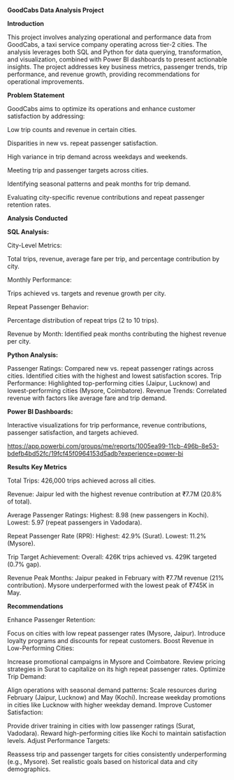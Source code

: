 **GoodCabs Data Analysis Project**

**Introduction**

This project involves analyzing operational and performance data from GoodCabs, a taxi service company operating across tier-2 cities. The analysis leverages both SQL and Python for data querying, transformation, and visualization, combined with Power BI dashboards to present actionable insights. The project addresses key business metrics, passenger trends, trip performance, and revenue growth, providing recommendations for operational improvements.

**Problem Statement**

GoodCabs aims to optimize its operations and enhance customer satisfaction by addressing:

Low trip counts and revenue in certain cities.

Disparities in new vs. repeat passenger satisfaction.

High variance in trip demand across weekdays and weekends.

Meeting trip and passenger targets across cities.

Identifying seasonal patterns and peak months for trip demand.

Evaluating city-specific revenue contributions and repeat passenger retention rates.

**Analysis Conducted**

**SQL Analysis:**

City-Level Metrics:

Total trips, revenue, average fare per trip, and percentage contribution by city.

Monthly Performance:

Trips achieved vs. targets and revenue growth per city.

Repeat Passenger Behavior:

Percentage distribution of repeat trips (2 to 10 trips).

Revenue by Month:
Identified peak months contributing the highest revenue per city.

**Python Analysis:**

Passenger Ratings:
Compared new vs. repeat passenger ratings across cities.
Identified cities with the highest and lowest satisfaction scores.
Trip Performance:
Highlighted top-performing cities (Jaipur, Lucknow) and lowest-performing cities (Mysore, Coimbatore).
Revenue Trends:
Correlated revenue with factors like average fare and trip demand.

**Power BI Dashboards:**

Interactive visualizations for trip performance, revenue contributions, passenger satisfaction, and targets achieved.

https://app.powerbi.com/groups/me/reports/1005ea99-11cb-496b-8e53-bdefb4bd52fc/19fcf45f0964153d5adb?experience=power-bi

**Results**  **Key Metrics**

Total Trips: 426,000 trips achieved across all cities.

Revenue: Jaipur led with the highest revenue contribution at ₹7.7M (20.8% of total).

Average Passenger Ratings:
Highest: 8.98 (new passengers in Kochi).
Lowest: 5.97 (repeat passengers in Vadodara).

Repeat Passenger Rate (RPR):
Highest: 42.9% (Surat).
Lowest: 11.2% (Mysore).

Trip Target Achievement:
Overall: 426K trips achieved vs. 429K targeted (0.7% gap).

Revenue Peak Months:
Jaipur peaked in February with ₹7.7M revenue (21% contribution).
Mysore underperformed with the lowest peak of ₹745K in May.

**Recommendations**

Enhance Passenger Retention:

Focus on cities with low repeat passenger rates (Mysore, Jaipur).
Introduce loyalty programs and discounts for repeat customers.
Boost Revenue in Low-Performing Cities:

Increase promotional campaigns in Mysore and Coimbatore.
Review pricing strategies in Surat to capitalize on its high repeat passenger rates.
Optimize Trip Demand:

Align operations with seasonal demand patterns:
Scale resources during February (Jaipur, Lucknow) and May (Kochi).
Increase weekday promotions in cities like Lucknow with higher weekday demand.
Improve Customer Satisfaction:

Provide driver training in cities with low passenger ratings (Surat, Vadodara).
Reward high-performing cities like Kochi to maintain satisfaction levels.
Adjust Performance Targets:

Reassess trip and passenger targets for cities consistently underperforming (e.g., Mysore).
Set realistic goals based on historical data and city demographics.
